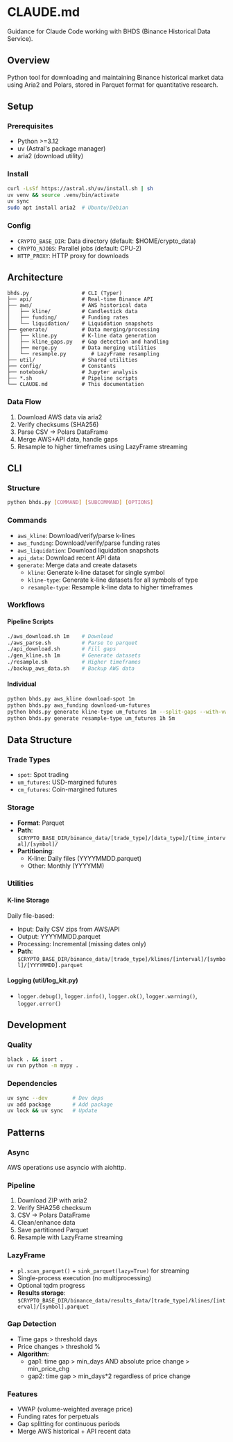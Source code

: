 # CLAUDE.md

Guidance for Claude Code working with BHDS (Binance Historical Data Service).

## Overview
Python tool for downloading and maintaining Binance historical market data using Aria2 and Polars, stored in Parquet format for quantitative research.

## Setup

### Prerequisites
- Python >=3.12
- uv (Astral's package manager)
- aria2 (download utility)

### Install
```bash
curl -LsSf https://astral.sh/uv/install.sh | sh
uv venv && source .venv/bin/activate
uv sync
sudo apt install aria2  # Ubuntu/Debian
```

### Config
- `CRYPTO_BASE_DIR`: Data directory (default: $HOME/crypto_data)
- `CRYPTO_NJOBS`: Parallel jobs (default: CPU-2)
- `HTTP_PROXY`: HTTP proxy for downloads

## Architecture

```
bhds.py                 # CLI (Typer)
├── api/                # Real-time Binance API
├── aws/                # AWS historical data
│   ├── kline/          # Candlestick data
│   ├── funding/        # Funding rates
│   └── liquidation/    # Liquidation snapshots
├── generate/           # Data merging/processing
│   ├── kline.py        # K-line data generation
│   ├── kline_gaps.py   # Gap detection and handling
│   ├── merge.py        # Data merging utilities
│   └── resample.py        # LazyFrame resampling
├── util/               # Shared utilities
├── config/             # Constants
├── notebook/           # Jupyter analysis
├── *.sh                # Pipeline scripts
└── CLAUDE.md           # This documentation
```

### Data Flow
1. Download AWS data via aria2
2. Verify checksums (SHA256)
3. Parse CSV → Polars DataFrame
4. Merge AWS+API data, handle gaps
5. Resample to higher timeframes using LazyFrame streaming

## CLI

### Structure
```bash
python bhds.py [COMMAND] [SUBCOMMAND] [OPTIONS]
```

### Commands
- `aws_kline`: Download/verify/parse k-lines
- `aws_funding`: Download/verify/parse funding rates
- `aws_liquidation`: Download liquidation snapshots
- `api_data`: Download recent API data
- `generate`: Merge data and create datasets
  - `kline`: Generate k-line dataset for single symbol
  - `kline-type`: Generate k-line datasets for all symbols of type
  - `resample-type`: Resample k-line data to higher timeframes

### Workflows

#### Pipeline Scripts
```bash
./aws_download.sh 1m    # Download
./aws_parse.sh          # Parse to parquet
./api_download.sh       # Fill gaps
./gen_kline.sh 1m       # Generate datasets
./resample.sh           # Higher timeframes
./backup_aws_data.sh    # Backup AWS data
```

#### Individual
```bash
python bhds.py aws_kline download-spot 1m
python bhds.py aws_funding download-um-futures
python bhds.py generate kline-type um_futures 1m --split-gaps --with-vwap --with-funding-rates
python bhds.py generate resample-type um_futures 1h 5m
```

## Data Structure

### Trade Types
- `spot`: Spot trading
- `um_futures`: USD-margined futures
- `cm_futures`: Coin-margined futures

### Storage
- **Format**: Parquet
- **Path**: `$CRYPTO_BASE_DIR/binance_data/[trade_type]/[data_type]/[time_interval]/[symbol]/`
- **Partitioning**:
  - K-line: Daily files (YYYYMMDD.parquet)
  - Other: Monthly (YYYYMM)

### Utilities

#### K-line Storage
Daily file-based:
- Input: Daily CSV zips from AWS/API
- Output: YYYYMMDD.parquet
- Processing: Incremental (missing dates only)
- **Path**: `$CRYPTO_BASE_DIR/binance_data/[trade_type]/klines/[interval]/[symbol]/[YYYYMMDD].parquet`

#### Logging (util/log_kit.py)
- `logger.debug()`, `logger.info()`, `logger.ok()`, `logger.warning()`, `logger.error()`

## Development

### Quality
```bash
black . && isort .
uv run python -m mypy .
```

### Dependencies
```bash
uv sync --dev        # Dev deps
uv add package       # Add package
uv lock && uv sync   # Update
```

## Patterns

### Async
AWS operations use asyncio with aiohttp.

### Pipeline
1. Download ZIP with aria2
2. Verify SHA256 checksum
3. CSV → Polars DataFrame
4. Clean/enhance data
5. Save partitioned Parquet
6. Resample with LazyFrame streaming

### LazyFrame
- `pl.scan_parquet()` + `sink_parquet(lazy=True)` for streaming
- Single-process execution (no multiprocessing)
- Optional tqdm progress
- **Results storage**: `$CRYPTO_BASE_DIR/binance_data/results_data/[trade_type]/klines/[interval]/[symbol].parquet`

### Gap Detection
- Time gaps > threshold days
- Price changes > threshold %
- **Algorithm**: 
  - gap1: time gap > min_days AND absolute price change > min_price_chg
  - gap2: time gap > min_days*2 regardless of price change

### Features
- VWAP (volume-weighted average price)
- Funding rates for perpetuals
- Gap splitting for continuous periods
- Merge AWS historical + API recent data